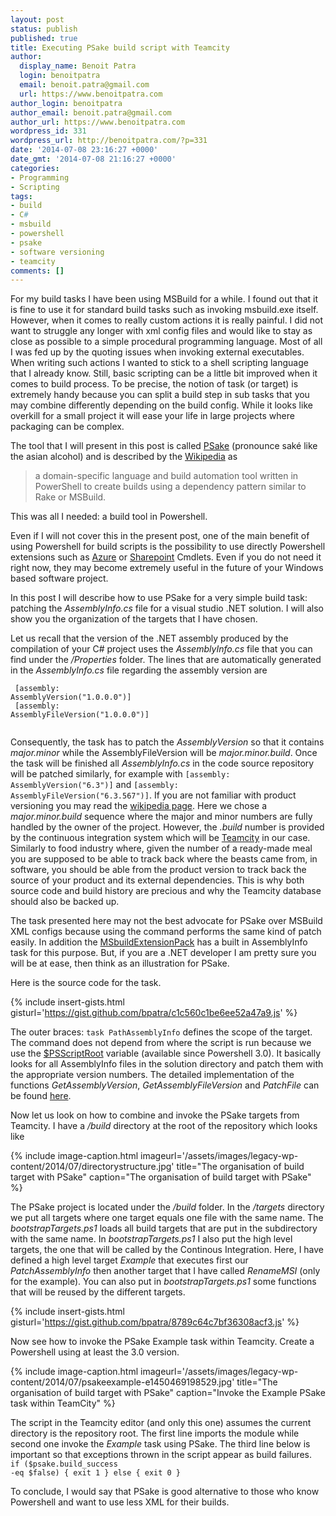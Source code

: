 ```yaml
---
layout: post
status: publish
published: true
title: Executing PSake build script with Teamcity
author:
  display_name: Benoit Patra
  login: benoitpatra
  email: benoit.patra@gmail.com
  url: https://www.benoitpatra.com
author_login: benoitpatra
author_email: benoit.patra@gmail.com
author_url: https://www.benoitpatra.com
wordpress_id: 331
wordpress_url: http://benoitpatra.com/?p=331
date: '2014-07-08 23:16:27 +0000'
date_gmt: '2014-07-08 21:16:27 +0000'
categories:
- Programming
- Scripting
tags:
- build
- C#
- msbuild
- powershell
- psake
- software versioning
- teamcity
comments: []
---
```

For my build tasks I have been using MSBuild for a while. I found out that it is fine to use it for standard build tasks such as invoking msbuild.exe itself. However, when it comes to really custom actions it is really painful. I did not want to struggle any longer with xml config files and would like to stay as close as possible to a simple procedural programming language. Most of all I was fed up by the quoting issues when invoking external executables. When writing such actions I wanted to stick to a shell scripting language that I already know. Still, basic scripting can be a little bit improved when it comes to build process. To be precise, the notion of task (or target) is extremely handy because you can split a build step in sub tasks that you may combine differently depending on the build config. While it looks like overkill for a small project it will ease your life in large projects where packaging can be complex.

The tool that I will present in this post is called <a href="https://github.com/psake/psake">PSake</a> (pronounce sak&eacute; like the asian alcohol) and is described by the <a href="http://en.wikipedia.org/wiki/Psake">Wikipedia</a> as

>a domain-specific language and build automation tool written in PowerShell to create builds using a dependency pattern similar to Rake or MSBuild.

This was all I needed: a build tool in Powershell.

Even if I will not cover this in the present post, one of the main benefit of using Powershell for build scripts is the possibility to use directly Powershell extensions such as <a href="http://msdn.microsoft.com/en-us/library/azure/jj554330.aspx">Azure</a> or <a href="http://technet.microsoft.com/en-us/library/ff678226(v=office.15).aspx">Sharepoint</a> Cmdlets. Even if you do not need it right now, they may become extremely useful in the future of your Windows based software project.

In this post I will describe how to use PSake for a very simple build task: patching the <em>AssemblyInfo.cs</em> file for a visual studio .NET solution. I will also show you the organization of the targets that I have chosen.

Let us recall that the version of the .NET assembly produced by the compilation of your C# project uses the <em>AssemblyInfo.cs</em> file that you can find under the <em>/Properties</em> folder. The lines that are automatically generated in the <em>AssemblyInfo.cs</em> file regarding the assembly version are<br />
<code><br />
[assembly: AssemblyVersion("1.0.0.0")]<br />
[assembly: AssemblyFileVersion("1.0.0.0")]<br />
</code><br />

Consequently, the task has to patch the <em>AssemblyVersion</em> so that it contains <em>major.minor</em> while the AssemblyFileVersion will be <em>major.minor.build</em>. Once the task will be finished all <em>AssemblyInfo.cs</em> in the code source repository will be patched similarly, for example with <code>[assembly: AssemblyVersion("6.3")]</code> and <code>[assembly: AssemblyFileVersion("6.3.567")]</code>. If you are not familiar with product versioning you may read the <a href="http://en.wikipedia.org/wiki/Software_versioning">wikipedia page</a>. Here we chose a <em>major.minor.build </em> sequence where the major and minor numbers are fully handled by the owner of the project. However, the <em>.build</em> number is provided by the continuous integration system which will be <a href="http://www.jetbrains.com/teamcity/">Teamcity</a> in our case. Similarly to food industry where, given the number of a ready-made meal you are supposed to be able to track back where the beasts came from, in software, you should be able from the product version to track back the source of your product and its external dependencies. This is why both source code and build history are precious and why the Teamcity database should also be backed up.

The task presented here may not the best advocate for PSake over MSBuild XML configs because using the <FileUpdate> command performs the same kind of patch easily. In addition the <a href="https://msbuildextensionpack.codeplex.com/">MSbuildExtensionPack</a> has a built in AssemblyInfo task for this purpose. But, if you are a .NET developer I am pretty sure you will be at ease, then think as an illustration for PSake.

Here is the source code for the task.

{% include insert-gists.html gisturl='https://gist.github.com/bpatra/c1c560c1be6ee52a47a9.js' %}

The outer braces: <code>task PathAssemblyInfo</code> defines the scope of the target. The command does not depend from where the script is run because we use the <a href="http://powershell.com/cs/blogs/tips/archive/2014/02/20/use-psscriptroot-to-load-resources.aspx">$PSScriptRoot</a> variable (available since Powershell 3.0). It basically looks for all AssemblyInfo files in the solution directory and patch them with the appropriate version numbers. The detailed implementation of the functions <em>GetAssemblyVersion</em>, <em>GetAssemblyFileVersion</em> and <em>PatchFile</em> can be found <a href="https://gist.github.com/bpatra/1ae1aac8c9b9508844ab">here</a>.

Now let us look on how to combine and invoke the PSake targets from Teamcity. I have a <em>/build</em> directory at the root of the repository which looks like

{% include image-caption.html imageurl='/assets/images/legacy-wp-content/2014/07/directorystructure.jpg' title="The organisation of build target with PSake" caption="The organisation of build target with PSake" %}

The PSake project is located under the <em>/build</em> folder. In the <em>/targets</em> directory we put all targets where one target equals one file with the same name. The <em>bootstrapTargets.ps1</em> loads all build targets that are put in the subdirectory with the same name. In <em>bootstrapTargets.ps1</em> I also put the high level targets, the one that will be called by the Continous Integration. Here, I have defined a high level target <em>Example</em> that executes first our <em>PatchAssemblyInfo</em> then another target that I have called <em>RenameMSI</em> (only for the example). You can also put in <em>bootstrapTargets.ps1</em> some functions that will be reused by the different targets.

{% include insert-gists.html gisturl='https://gist.github.com/bpatra/8789c64c7bf36308acf3.js' %}

Now see how to invoke the PSake Example task within Teamcity. Create a Powershell using at least the 3.0 version.

{% include image-caption.html imageurl='/assets/images/legacy-wp-content/2014/07/psakeexample-e1450469198529.jpg' title="The organisation of build target with PSake" caption="Invoke the Example PSake task within TeamCity" %}

The script in the Teamcity editor (and only this one) assumes the current directory is the repository root. The first line imports the module while second one invoke the <em>Example</em> task using PSake. The third line below is important so that exceptions thrown in the script appear as build failures.<br />
<code>if ($psake.build_success -eq $false) { exit 1 } else { exit 0 }</code>

To conclude, I would say that PSake is good alternative to those who know Powershell and want to use less XML for their builds.

